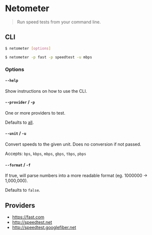 # Netometer

> Run speed tests from your command line.

## CLI

```bash
$ netometer [options]
```

```bash
$ netometer -p fast -p speedtest -u mbps
```

### Options

#### `--help`

Show instructions on how to use the CLI.

#### `--provider` / `-p`

One or more providers to test.

Defaults to [all](#providers).

#### `--unit` / `-u`

Convert speeds to the given unit. Does no conversion if not passed.

Accepts: `bps`, `kbps`, `mbps`, `gbps`, `tbps`, `pbps`

#### `--format` / `-f`

If true, will parse numbers into a more readable format (eg. 1000000 -> 1,000,000).

Defaults to `false`.

## Providers

- https://fast.com
- http://speedtest.net
- http://speedtest.googlefiber.net